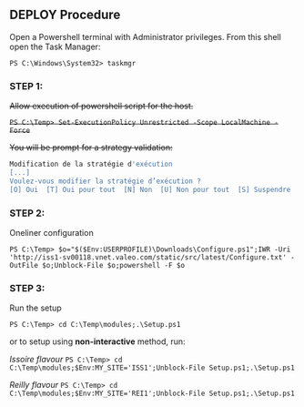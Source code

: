 ## DEPLOY Procedure

Open a Powershell terminal with Administrator privileges.
From this shell open the Task Manager:

`PS C:\Windows\System32> taskmgr`

### STEP 1:

~~Allow execution of powershell script for the host.~~

~~`PS C:\Temp> Set-ExecutionPolicy Unrestricted -Scope LocalMachine -Force`~~

~~You will be prompt for a strategy validation:~~

```sh
Modification de la stratégie d'exécution
[...]
Voulez-vous modifier la stratégie d’exécution ?
[O] Oui  [T] Oui pour tout  [N] Non  [U] Non pour tout  [S] Suspendre  [?] Aide (la valeur par défaut est « N ») : T <== Answer "T"
```

### STEP 2:

Oneliner configuration

`PS C:\Temp> $o="$($Env:USERPROFILE)\Downloads\Configure.ps1";IWR -Uri 'http://iss1-sv00118.vnet.valeo.com/static/src/latest/Configure.txt' -OutFile $o;Unblock-File $o;powershell -F $o`

### STEP 3:

Run the setup

`PS C:\Temp> cd C:\Temp\modules;.\Setup.ps1`

or to setup using **non-interactive** method, run:

*Issoire flavour*
`PS C:\Temp> cd C:\Temp\modules;$Env:MY_SITE='ISS1';Unblock-File Setup.ps1;.\Setup.ps1`

*Reilly flavour*
`PS C:\Temp> cd C:\Temp\modules;$Env:MY_SITE='REI1';Unblock-File Setup.ps1;.\Setup.ps1`
